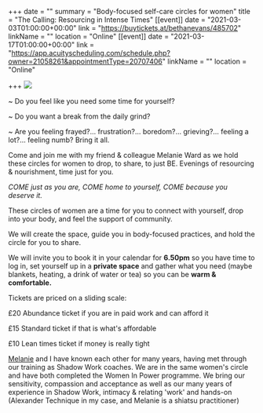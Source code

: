 +++
date = ""
summary = "Body-focused self-care circles for women"
title = "The Calling: Resourcing in Intense Times"
[[event]]
date = "2021-03-03T01:00:00+00:00"
link = "https://buytickets.at/bethanevans/485702"
linkName = ""
location = "Online"
[[event]]
date = "2021-03-17T01:00:00+00:00"
link = "https://app.acuityscheduling.com/schedule.php?owner=21058261&appointmentType=20707406"
linkName = ""
location = "Online"

+++
![](/uploads/release-realign-7.png)

\~ Do you feel like you need some time for yourself?

\~ Do you want a break from the daily grind?

\~ Are you feeling frayed?... frustration?... boredom?...  grieving?...  feeling a lot?... feeling numb?  Bring it all.

Come and join me with my friend & colleague Melanie Ward as we hold these circles for women to drop, to share, to just BE.  Evenings of resourcing & nourishment, time just for you.

_COME just as you are, COME home to yourself, COME because you deserve it._

These circles of women are a time for you to connect with yourself, drop into your body, and feel the support of community. 

We will create the space, guide you in body-focused practices, and hold the circle for you to share.

We will invite you to book it in your calendar for **6.50pm** so you have time to log in, set yourself up in a **private space** and gather what you need (maybe blankets, heating, a drink of water or tea) so you can be **warm & comfortable.**

Tickets are priced on a sliding scale:

£20 Abundance ticket if you are in paid work and can afford it

£15 Standard ticket if that is what's affordable

£10 Lean times ticket if money is really tight

[Melanie](https://www.melanieward.co.uk/about-melanie) and I have known each other for many years, having met through our training as Shadow Work coaches.  We are in the same women's circle and have both completed the Women In Power programme.  We bring our sensitivity, compassion and acceptance as well as our many years of experience in Shadow Work, intimacy & relating 'work' and hands-on (Alexander Technique in my case, and Melanie is a shiatsu practitioner)
